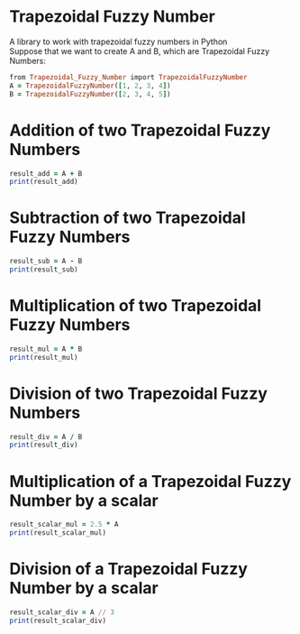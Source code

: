 # Trapezoidal Fuzzy Number
A library to work with trapezoidal fuzzy numbers in Python\
Suppose that we want to create A and B, which are Trapezoidal Fuzzy Numbers:
```ruby
from Trapezoidal_Fuzzy_Number import TrapezoidalFuzzyNumber
A = TrapezoidalFuzzyNumber([1, 2, 3, 4])
B = TrapezoidalFuzzyNumber([2, 3, 4, 5])
```

# Addition of two Trapezoidal Fuzzy Numbers
```ruby
result_add = A + B
print(result_add)
```

# Subtraction of two Trapezoidal Fuzzy Numbers
```ruby
result_sub = A - B
print(result_sub)
```

# Multiplication of two Trapezoidal Fuzzy Numbers
```ruby
result_mul = A * B
print(result_mul)
```

# Division of two Trapezoidal Fuzzy Numbers
```ruby
result_div = A / B
print(result_div)
```

# Multiplication of a Trapezoidal Fuzzy Number by a scalar
```ruby
result_scalar_mul = 2.5 * A
print(result_scalar_mul)
```

# Division  of a Trapezoidal Fuzzy Number by a scalar
```ruby
result_scalar_div = A // 3
print(result_scalar_div)
```

